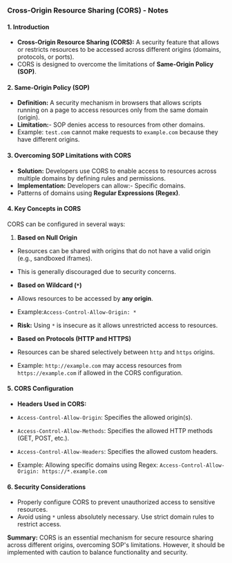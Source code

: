 
### **Cross-Origin Resource Sharing (CORS) - Notes**

#### **1. Introduction**
- **Cross-Origin Resource Sharing (CORS):** A security feature that allows or restricts resources to be accessed across different origins (domains, protocols, or ports).
- CORS is designed to overcome the limitations of **Same-Origin Policy (SOP)**.


#### **2. Same-Origin Policy (SOP)**
- **Definition:** A security mechanism in browsers that allows scripts running on a page to access resources only from the same domain (origin).
- **Limitation:**- SOP denies access to resources from other domains.
- Example:
`test.com` cannot make requests to `example.com` because they have different origins.




#### **3. Overcoming SOP Limitations with CORS**
- **Solution:** Developers use CORS to enable access to resources across multiple domains by defining rules and permissions.
- **Implementation:**
Developers can allow:- Specific domains.
- Patterns of domains using **Regular Expressions (Regex)**.




#### **4. Key Concepts in CORS**
CORS can be configured in several ways:
1. **Based on Null Origin**
- Resources can be shared with origins that do not have a valid origin (e.g., sandboxed iframes).
- This is generally discouraged due to security concerns.


- **Based on Wildcard (****`*`****)**
- Allows resources to be accessed by **any origin**.
- Example:`Access-Control-Allow-Origin: *`

- **Risk:** Using `*` is insecure as it allows unrestricted access to resources.


- **Based on Protocols (HTTP and HTTPS)**
- Resources can be shared selectively between `http` and `https` origins.
- Example:
`http://example.com` may access resources from `https://example.com` if allowed in the CORS configuration.



#### **5. CORS Configuration**
- **Headers Used in CORS:**
- `Access-Control-Allow-Origin`: Specifies the allowed origin(s).
- `Access-Control-Allow-Methods`: Specifies the allowed HTTP methods (GET, POST, etc.).
- `Access-Control-Allow-Headers`: Specifies the allowed custom headers.


- Example: Allowing specific domains using Regex:
`Access-Control-Allow-Origin: https://*.example.com`



#### **6. Security Considerations**
- Properly configure CORS to prevent unauthorized access to sensitive resources.
- Avoid using `*` unless absolutely necessary. Use strict domain rules to restrict access.

**Summary:**
 CORS is an essential mechanism for secure resource sharing across different origins, overcoming SOP's limitations. However, it should be implemented with caution to balance functionality and security.
